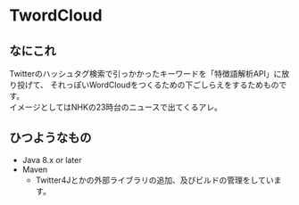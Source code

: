 # TwordCloud
## なにこれ
Twitterのハッシュタグ検索で引っかかったキーワードを「特徴語解析API」に放り投げて、
それっぽいWordCloudをつくるための下ごしらえをするためものです。  
イメージとしてはNHKの23時台のニュースで出てくるアレ。

## ひつようなもの
* Java 8.x or later
* Maven
  * Twitter4Jとかの外部ライブラリの追加、及びビルドの管理をしています。

